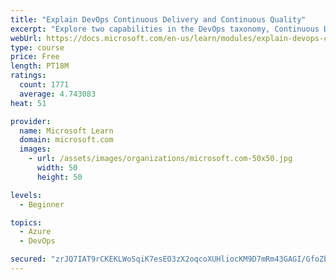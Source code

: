 ```yaml
---
title: "Explain DevOps Continuous Delivery and Continuous Quality"
excerpt: "Explore two capabilities in the DevOps taxonomy, Continuous Delivery and Continuous Quality."
webUrl: https://docs.microsoft.com/en-us/learn/modules/explain-devops-continous-delivery-quality/
type: course
price: Free
length: PT18M
ratings:
  count: 1771
  average: 4.743083
heat: 51

provider:
  name: Microsoft Learn
  domain: microsoft.com
  images:
    - url: /assets/images/organizations/microsoft.com-50x50.jpg
      width: 50
      height: 50

levels:
  - Beginner

topics:
  - Azure
  - DevOps

secured: "zrJQ7IAT9rCKEKLWoSqiK7esEO3zX2oqcoXUHliocKM9D7mRm43GAGI/GfoZbB3EIeRDXgKCVQzIVJ8F+f3RxRQgkZO2adYAYglu6jmgym2kLeleSRdw7h4jE34KjURSEe31AUANQ56zpi96kajF4+JZCIczJ9QZESvVPdRDDRZHJKsdnxUhaTTU0uCd5jLwaku1oIhZRN/n7BwKL5Uf56OFOiUXL3ONw0KNdkUqjV7Z7QY4FJ6yUraqVuuADZfjehZYHXMeGDpXk33W5SSmZ+f9qR6pPgGDMunvHOhhRr0W86WbYMeHK+Qcr4XE/VD8B2syOxLD5QdX6tNkaSt15jyVHLG3/8SfleY0tPFzfh2QUm26ktPeDQ9vi3t8lOwV1P2L8U0s+8kDzravb0MIRX9i7F/3HtCnQMSQFnQs14k=;EkzvtHTpnuNjfOnW+13atw=="
---
```


